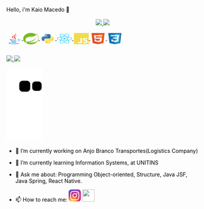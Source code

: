 <div style = color:black>
  Hello, i'm Kaio Macedo 👋

<div align="center">
  <a href="https://github.com/kaiomaced0"  >
    <br/>
    
  <img height="180em" src="https://github-readme-stats.vercel.app/api?username=kaiomaced0&show_icons=true&theme=dracula&include_all_commits=true&count_private=true"/>
  <img height="180em" src="https://github-readme-stats.vercel.app/api/top-langs/?username=kaiomaced0&layout=compact&langs_count=7&theme=dark"/>
</div>
  
<div style="display: inline_block" ><br>
  <img align="center" alt="Rafa-CSS" height="30" width="40" src="https://raw.githubusercontent.com/devicons/devicon/master/icons/java/java-original.svg">
  <img align="center" alt="Rafa-CSS" height="30" width="40" src="https://raw.githubusercontent.com/devicons/devicon/master/icons/spring/spring-original.svg">
  <img align="center" alt="Rafa-CSS" height="30" width="40" src="https://raw.githubusercontent.com/devicons/devicon/master/icons/python/python-original.svg">
  <img align="center" alt="Rafa-React" height="30" width="40" src="https://raw.githubusercontent.com/devicons/devicon/master/icons/react/react-original.svg">
  <img align="center" alt="Rafa-Js" height="30" width="40" src="https://raw.githubusercontent.com/devicons/devicon/master/icons/javascript/javascript-plain.svg">
  <img align="center" alt="Rafa-HTML" height="30" width="40" src="https://raw.githubusercontent.com/devicons/devicon/master/icons/html5/html5-original.svg">
  <img align="center" alt="Rafa-CSS" height="30" width="40" src="https://raw.githubusercontent.com/devicons/devicon/master/icons/css3/css3-original.svg">
</div>
  
  ##
  
  <div>
    
  <a href="https://instagram.com/kaiomacedo_m" target="_blank"><img src="https://img.shields.io/badge/-Instagram-%23E4405F?style=for-the-badge&logo=instagram&logoColor=white" target="_blank">  </a>
  <a href="https://www.linkedin.com/in/kaio-macedo-618b2a21b/" target="_blank"><img src="https://img.shields.io/badge/-LinkedIn-%230077B5?style=for-the-badge&logo=linkedin&logoColor=white" target="_blank">   </a> 
 
  ![Snake animation](https://github.com/rafaballerini/rafaballerini/blob/output/github-contribution-grid-snake.svg)
 
    
  </did>

- 🔭 I’m currently working on Anjo Branco Transportes(Logistics Company)
- 🌱 I’m currently learning Information Systems, at UNITINS
- 💬 Ask me about: Programming Object-oriented, Structure, Java JSF, Java Spring, React Native.
- 📫 How to reach me:  <a href="https://instagram.com/kaiomacedo_m" target="_blank"><img src="https://raw.githubusercontent.com/github/explore/06c46459e7947c8a25f72798af696d66e202ac39/topics/instagram/instagram.png" target="_blank" height="32" width="32"></a>   <a href="https://wa.me/5563984142982" target="_blank"><img src="https://cdn-icons-png.flaticon.com/512/3992/3992601.png" height="32" width="32">  </a>
  
  </div>

